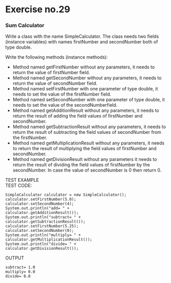 # Exercise no.29
### Sum Calculator

Write a class with the name SimpleCalculator. The class needs two fields (instance variables) with names firstNumber and secondNumber both of type double.

Write the following methods (instance methods):
- Method named getFirstNumber without any parameters, it needs to return the value of firstNumber field.
- Method named getSecondNumber without any parameters, it needs to return the value of secondNumber field.
- Method named setFirstNumber with one parameter of type double, it needs to set the value of the firstNumber field.
- Method named setSecondNumber with one parameter of type double, it needs to set the value of the secondNumberfield.
- Method named getAdditionResult without any parameters, it needs to return the result of adding the field values of firstNumber and secondNumber.
- Method named getSubtractionResult without any parameters, it needs to return the result of subtracting the field values of secondNumber from the firstNumber.
- Method named getMultiplicationResult without any parameters, it needs to return the result of multiplying the field values of firstNumber and secondNumber.
- Method named getDivisionResult without any parameters it needs to return the result of dividing the field values of firstNumber by the secondNumber. In case the value of secondNumber is 0 then return 0.

TEST EXAMPLE   
TEST CODE:
```
SimpleCalculator calculator = new SimpleCalculator();
calculator.setFirstNumber(5.0);
calculator.setSecondNumber(4);
System.out.println("add= " +
calculator.getAdditionResult());
System.out.println("subtract= " +
calculator.getSubtractionResult());
calculator.setFirstNumber(5.25);
calculator.setSecondNumber(0);
System.out.println("multiply= " +
calculator.getMultiplicationResult());
System.out.println("divide= " +
calculator.getDivisionResult());
```
OUTPUT
```add= 9.0
subtract= 1.0
multiply= 0.0
divide= 0.0
```